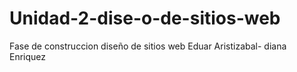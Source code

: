 # Unidad-2-dise-o-de-sitios-web
Fase de construccion diseño de sitios web Eduar Aristizabal- diana Enriquez

